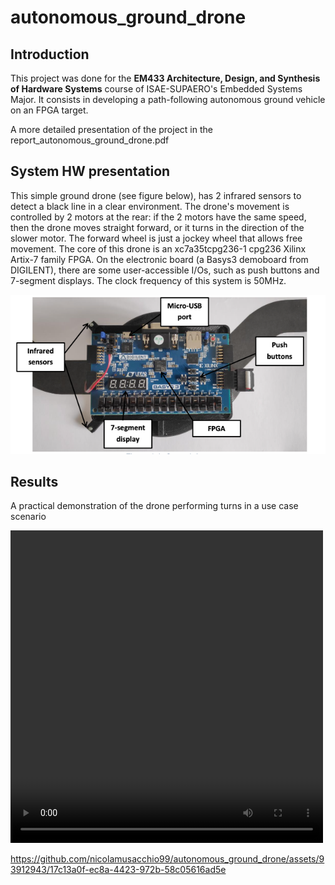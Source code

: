 # autonomous_ground_drone

## Introduction
This project was done for the **EM433 Architecture, Design, and Synthesis of Hardware Systems** course of ISAE-SUPAERO's Embedded Systems Major. It consists in developing a path-following autonomous ground vehicle on an FPGA target.

A more detailed presentation of the project in the report_autonomous_ground_drone.pdf

## System HW presentation
This simple ground drone (see figure below), has 2 infrared sensors to detect a black line in a clear environment. The drone's movement is controlled by 2 motors at the rear: if the 2 motors have the same speed, then the drone moves straight forward, or it turns in the direction of the slower motor. The forward wheel is just a jockey wheel that allows free movement. The core of this drone is an xc7a35tcpg236-1 cpg236 Xilinx Artix-7 family FPGA. On the electronic board (a Basys3 demoboard from DIGILENT), there are some user-accessible I/Os, such as push buttons and 7-segment displays. The clock frequency of this system is 50MHz.

![Screenshot](img/ground_drone.png)


## Results

A practical demonstration of the drone performing turns in a use case scenario 

<video width="500" height="500" controls>
  <source src="img/ground_drone_video.mov" type="video/mp4">
</video>




https://github.com/nicolamusacchio99/autonomous_ground_drone/assets/93912943/17c13a0f-ec8a-4423-972b-58c05616ad5e

